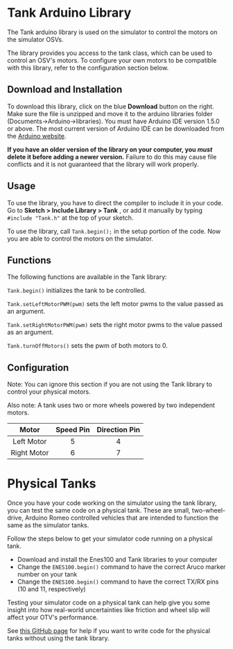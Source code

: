 # Tank Arduino Library

The Tank arduino library is used on the simulator to control the motors on the simulator OSVs.

The library provides you access to the tank class, which can be used to control an OSV's motors. To configure your own motors to be compatible with this library, refer to the configuration section below. 

## Download and Installation

To download this library, click on the blue **Download** button on the right. Make sure the file is unzipped and move it to the arduino libraries folder (Documents->Arduino->libraries). You must have Arduino IDE version 1.5.0 or above. The most current version of Arduino IDE can be downloaded from the [Arduino website](https://www.arduino.cc/en/Main/Software).

**If you have an older version of the library on your computer, you _must_ delete it before adding a newer version.** Failure to do this may cause file conflicts and it is not guaranteed that the library will work properly.

## Usage

To use the library, you have to direct the compiler to include it in your code. Go to **Sketch > Include Library > Tank** , or add it manually by typing `#include "Tank.h"` at the top of your sketch.

To use the library, call `Tank.begin();` in the setup portion of the code. Now you are able to control the motors on the simulator.

## Functions

The following functions are available in the Tank library:

`Tank.begin()`
initializes the tank to be controlled.

`Tank.setLeftMotorPWM(pwm)`
sets the left motor pwms to the value passed as an argument.

`Tank.setRightMotorPWM(pwm)`
sets the right motor pwms to the value passed as an argument.

`Tank.turnOffMotors()`
sets the pwm of both motors to 0.

## Configuration
Note: You can ignore this section if you are not using the Tank library to control your physical motors.

Also note: A tank uses two or more wheels powered by two independent motors.

|**Motor**  |**Speed Pin**|**Direction Pin**|
|:---------:|:-----------:|:---------------:|
|Left Motor |      5      |         4       |
|Right Motor|      6      |         7       |



# Physical Tanks
Once you have your code working on the simulator using the tank library, you can test the same code on a physical tank. These are small, two-wheel-drive, Arduino Romeo controlled vehicles that are intended to function the same as the simulator tanks.

Follow the steps below to get your simulator code running on a physical tank. 
- Download and install the Enes100 and Tank libraries to your computer
- Change the `ENES100.begin()` command to have the correct Aruco marker number on your tank
- Change the `ENES100.begin()` command to have the correct TX/RX pins (10 and 11, respectively)

Testing your simulator code on a physical tank can help give you some insight into how real-world uncertainties like friction and wheel slip will affect your OTV's performance.

See [this GitHub page](https://github.com/umdenes100/TankCodeGuide) for help if you want to write code for the physical tanks without using the tank library.

